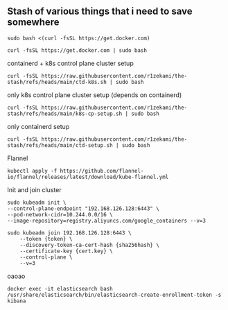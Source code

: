 ## Stash of various things that i need to save somewhere

```
sudo bash <(curl -fsSL https://get.docker.com)
```
```
curl -fsSL https://get.docker.com | sudo bash
```

containerd + k8s control plane cluster setup
```
curl -fsSL https://raw.githubusercontent.com/r1zekami/the-stash/refs/heads/main/ctd-k8s.sh | sudo bash
```
only k8s control plane cluster setup (depends on containerd)
```
curl -fsSL https://raw.githubusercontent.com/r1zekami/the-stash/refs/heads/main/k8s-cp-setup.sh | sudo bash
```
only containerd setup
```
curl -fsSL https://raw.githubusercontent.com/r1zekami/the-stash/refs/heads/main/ctd-setup.sh | sudo bash
```
Flannel
```
kubectl apply -f https://github.com/flannel-io/flannel/releases/latest/download/kube-flannel.yml
```

Init and join cluster
```
sudo kubeadm init \
--control-plane-endpoint "192.168.126.128:6443" \
--pod-network-cidr=10.244.0.0/16 \
--image-repository=registry.aliyuncs.com/google_containers --v=3
```
```
sudo kubeadm join 192.168.126.128:6443 \
    --token {token} \
	--discovery-token-ca-cert-hash {sha256hash} \
	--certificate-key {cert.key} \
	--control-plane \
	--v=3
```

oaoao
```
docker exec -it elasticsearch bash
/usr/share/elasticsearch/bin/elasticsearch-create-enrollment-token -s kibana
```
